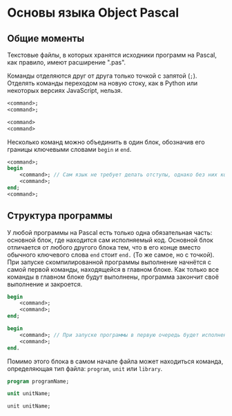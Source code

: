 # Основы языка Object Pascal

## Общие моменты
Текстовые файлы, в которых хранятся исходники программ на Pascal, как правило,
имеют расширение ".pas". 

Команды отделяются друг от друга только точкой с запятой (`;`). Отделять команды
переходом на новую стоку, как в Python или некоторых версиях JavaScript, нельзя.

```pascal
<command>;
<command>;
```

```pascal
<command>
<command>
```

Несколько команд можно объединить в один блок, обозначив его границы ключевыми
словами `begin` и `end`. <!-- TODO: зачем? -->

```pascal
<command>;
begin
    <command>; // Сам язык не требует делать отступы, однако без них код будет нечитабельным
    <command>;
end;
<command>;
```

## Структура программы
У любой программы на Pascal есть только одна обязательная часть: основной блок, где находится
сам исполняемый код. <!-- TODO: прочекать, чё будет, если добавить ещё один блок -->
Основной блок отличается от любого другого блока тем, что в его конце вместо обычного
ключевого слова `end` стоит `end.` (То же самое, но с точкой).
При запуске скомпилированной программы выполнение начнётся с самой первой команды, находящейся
в главном блоке. Как только все команды в главном блоке будут выполнены, программа
закончит своё выполнение и закроется.

```pascal
begin
    <command>;
    <command>;
end;

begin
    <command>; // При запуске программы в первую очередь будет исполнена вот эта строчка
    <command>;
end.
```

Помимо этого блока в самом начале файла может находиться команда, определяющая тип файла:
`program`, `unit` или `library`. <!-- TODO: fact-checking, заменить названия в коде на че-нибудь поинтереснее -->

```pascal
program programName;
```

```pascal
unit unitName;
```

```library
unit unitName;
```


